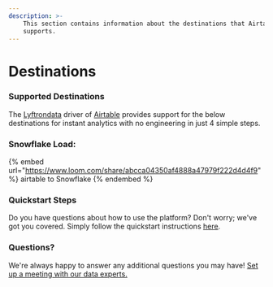 ```yaml
---
description: >-
    This section contains information about the destinations that Airtable
    supports.
---
```


# Destinations

### Supported Destinations

The [Lyftrondata](https://www.lyftrondata.com/) driver of [Airtable](https://www.lyftrondata.com/integration/business-analytics/airtable/) provides support for the below destinations for instant analytics with no engineering in just 4 simple steps.

### Snowflake Load:

{% embed url="https://www.loom.com/share/abcca04350af4888a47979f222d4d4f9" %}
airtable to Snowflake
{% endembed %}

### Quickstart Steps

Do you have questions about how to use the platform? Don't worry; we've got you covered. Simply follow the quickstart instructions [here](../../../quickstart-steps.md).

### Questions? <a href="#questions" id="questions"></a>

We're always happy to answer any additional questions you may have! [Set up a meeting with our data experts.](https://www.lyftrondata.com/book-a-meeting/)
